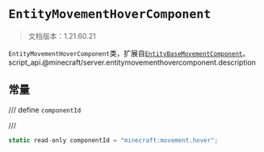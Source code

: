 # `EntityMovementHoverComponent`

> 文档版本：1.21.60.21

`EntityMovementHoverComponent`类，扩展自[`EntityBaseMovementComponent`](./entitybasemovementcomponent.md)。script_api.@minecraft/server.entitymovementhovercomponent.description

## 常量

/// define
`componentId`


///

```js
static read-only componentId = "minecraft:movement.hover";
```

